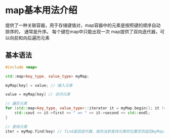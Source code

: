 # map基本用法介绍
<map> 提供了一种关联容器，用于存储键值对，map容器中的元素是按照键的顺序自动排序的， 通常是升序。
每个键在map中只能出现一次
map提供了双向迭代器，可以向前和向后遍历元素

## 基本语法
```c++
#include <map>

std::map<key_type, value_type> myMap;

myMap[key] = value; // 插入元素

value = myMap[key] // 访问元素

// 遍历元素
for (std::map<key_type, value_type>::iterator it = myMap.begin(); it != myMap.end(); ++it) {
    std::cout << it->first << " => " << it->second << std::endl;
}

// 查找元素
iter = myMap.find(key) // find返回迭代器，指向当前查找元素的位置否则返回myMap.end()
```